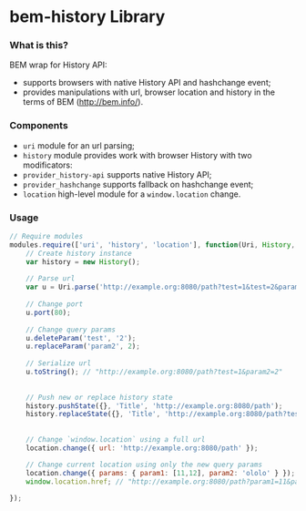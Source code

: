 bem-history Library
===================

### What is this?
BEM wrap for History API:
* supports browsers with native History API and hashchange event;
* provides manipulations with url, browser location and history in the terms of BEM (http://bem.info/).

### Components
* `uri` module for an url parsing;
* `history` module provides work with browser History with two modificators:
 * `provider_history-api` supports native History API;
 * `provider_hashchange` supports fallback on hashchange event;
* `location` high-level module for a `window.location` change.

### Usage

```js
// Require modules
modules.require(['uri', 'history', 'location'], function(Uri, History, location) {
    // Create history instance
    var history = new History();
    
    // Parse url
    var u = Uri.parse('http://example.org:8080/path?test=1&test=2&param2=22');
    
    // Change port
    u.port(80);
    
    // Change query params
    u.deleteParam('test', '2');
    u.replaceParam('param2', 2);
    
    // Serialize url
    u.toString(); // "http://example.org:8080/path?test=1&param2=2"
    
    
    // Push new or replace history state
    history.pushState({}, 'Title', 'http://example.org:8080/path');
    history.replaceState({}, 'Title', 'http://example.org:8080/path?test=1');
    
    
    // Change `window.location` using a full url
    location.change({ url: 'http://example.org:8080/path' });

    // Change current location using only the new query params
    location.change({ params: { param1: [11,12], param2: 'ololo' } });
    window.location.href; // "http://example.org:8080/path?param1=11&param1=12&param2=ololo"    
    
});
```
